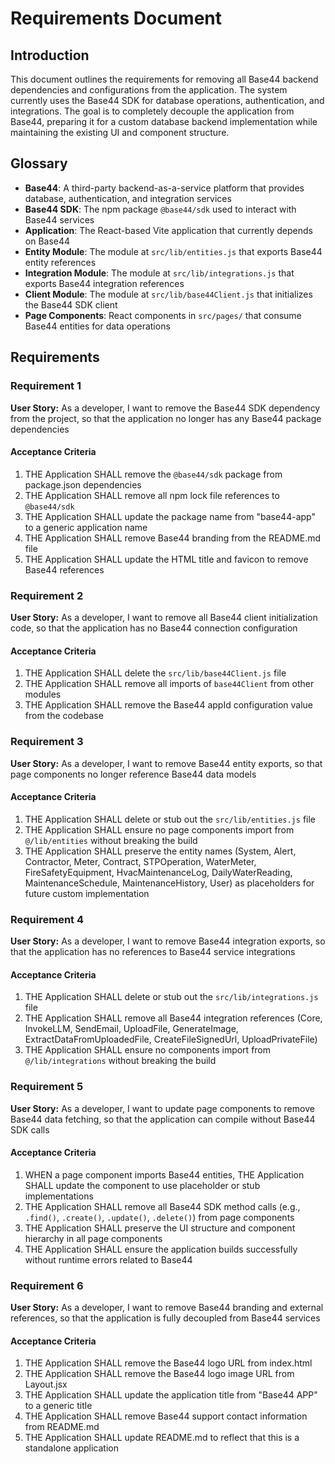 # Requirements Document

## Introduction

This document outlines the requirements for removing all Base44 backend dependencies and configurations from the application. The system currently uses the Base44 SDK for database operations, authentication, and integrations. The goal is to completely decouple the application from Base44, preparing it for a custom database backend implementation while maintaining the existing UI and component structure.

## Glossary

- **Base44**: A third-party backend-as-a-service platform that provides database, authentication, and integration services
- **Base44 SDK**: The npm package `@base44/sdk` used to interact with Base44 services
- **Application**: The React-based Vite application that currently depends on Base44
- **Entity Module**: The module at `src/lib/entities.js` that exports Base44 entity references
- **Integration Module**: The module at `src/lib/integrations.js` that exports Base44 integration references
- **Client Module**: The module at `src/lib/base44Client.js` that initializes the Base44 SDK client
- **Page Components**: React components in `src/pages/` that consume Base44 entities for data operations

## Requirements

### Requirement 1

**User Story:** As a developer, I want to remove the Base44 SDK dependency from the project, so that the application no longer has any Base44 package dependencies

#### Acceptance Criteria

1. THE Application SHALL remove the `@base44/sdk` package from package.json dependencies
2. THE Application SHALL remove all npm lock file references to `@base44/sdk`
3. THE Application SHALL update the package name from "base44-app" to a generic application name
4. THE Application SHALL remove Base44 branding from the README.md file
5. THE Application SHALL update the HTML title and favicon to remove Base44 references

### Requirement 2

**User Story:** As a developer, I want to remove all Base44 client initialization code, so that the application has no Base44 connection configuration

#### Acceptance Criteria

1. THE Application SHALL delete the `src/lib/base44Client.js` file
2. THE Application SHALL remove all imports of `base44Client` from other modules
3. THE Application SHALL remove the Base44 appId configuration value from the codebase

### Requirement 3

**User Story:** As a developer, I want to remove Base44 entity exports, so that page components no longer reference Base44 data models

#### Acceptance Criteria

1. THE Application SHALL delete or stub out the `src/lib/entities.js` file
2. THE Application SHALL ensure no page components import from `@/lib/entities` without breaking the build
3. THE Application SHALL preserve the entity names (System, Alert, Contractor, Meter, Contract, STPOperation, WaterMeter, FireSafetyEquipment, HvacMaintenanceLog, DailyWaterReading, MaintenanceSchedule, MaintenanceHistory, User) as placeholders for future custom implementation

### Requirement 4

**User Story:** As a developer, I want to remove Base44 integration exports, so that the application has no references to Base44 service integrations

#### Acceptance Criteria

1. THE Application SHALL delete or stub out the `src/lib/integrations.js` file
2. THE Application SHALL remove all Base44 integration references (Core, InvokeLLM, SendEmail, UploadFile, GenerateImage, ExtractDataFromUploadedFile, CreateFileSignedUrl, UploadPrivateFile)
3. THE Application SHALL ensure no components import from `@/lib/integrations` without breaking the build

### Requirement 5

**User Story:** As a developer, I want to update page components to remove Base44 data fetching, so that the application can compile without Base44 SDK calls

#### Acceptance Criteria

1. WHEN a page component imports Base44 entities, THE Application SHALL update the component to use placeholder or stub implementations
2. THE Application SHALL remove all Base44 SDK method calls (e.g., `.find()`, `.create()`, `.update()`, `.delete()`) from page components
3. THE Application SHALL preserve the UI structure and component hierarchy in all page components
4. THE Application SHALL ensure the application builds successfully without runtime errors related to Base44

### Requirement 6

**User Story:** As a developer, I want to remove Base44 branding and external references, so that the application is fully decoupled from Base44 services

#### Acceptance Criteria

1. THE Application SHALL remove the Base44 logo URL from index.html
2. THE Application SHALL remove the Base44 logo image URL from Layout.jsx
3. THE Application SHALL update the application title from "Base44 APP" to a generic title
4. THE Application SHALL remove Base44 support contact information from README.md
5. THE Application SHALL update README.md to reflect that this is a standalone application
